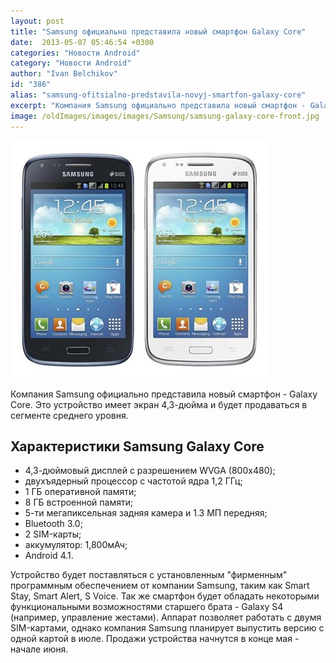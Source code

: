 ```yaml
---
layout: post
title: "Samsung официально представила новый смартфон Galaxy Core"
date:  2013-05-07 05:46:54 +0300
categories: "Новости Android"
category: "Новости Android"
author: "Ivan Belchikov"
id: "386"
alias: "samsung-ofitsialno-predstavila-novyj-smartfon-galaxy-core"
excerpt: "Компания Samsung официально представила новый смартфон - Galaxy Core. Это устройство имеет экран 4,3-дюйма и будет продаваться в сегменте среднего уровня."
image: /oldImages/images/images/Samsung/samsung-galaxy-core-front.jpg
---
```

<img src="/oldImages/images/images/Samsung/samsung-galaxy-core-front.jpg" alt="Samsung Galaxy Core">

Компания Samsung официально представила новый смартфон - Galaxy Core. Это устройство имеет экран 4,3-дюйма и будет продаваться в сегменте среднего уровня.
 

<h2>Характеристики Samsung Galaxy Core</h2>
<ul>
<li>4,3-дюймовый дисплей c разрешением WVGA (800х480);</li>
<li>двухъядерный процессор с частотой ядра 1,2 ГГц;</li>
<li>1 ГБ оперативной памяти;</li>
<li>8 ГБ встроенной памяти;</li>
<li>5-ти мегапиксельная задняя камера и 1.3 МП передняя;</li>
<li>Bluetooth 3.0;</li>
<li>2 SIM-карты;</li>
<li>аккумулятор: 1,800мАч;</li>
<li>Android 4.1.</li>
</ul>
Устройство будет поставляться с установленным "фирменным" программным обеспечением от компании Samsung, таким как Smart Stay, Smart Alert, S Voice. Так же смартфон будет обладать некоторыми функциональными возможностями старшего брата - Galaxy S4 (например, управление жестами). Аппарат позволяет работать с двумя SIM-картами, однако компания Samsung планирует выпустить версию с одной картой в июле. Продажи устройства начнутся в конце мая - начале июня.
